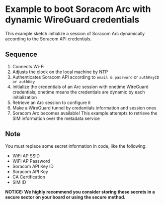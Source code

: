 # Example to boot Soracom Arc with dynamic WireGuard credentials

This example sketch initialize a session of Soracom Arc dynamically according to the Soracom API credentials.

## Sequence

1. Connects Wi-Fi
2. Adjusts the clock on the local machine by NTP
3. Authenticates Soracom API according to `email & password` or `authKeyID or authKey`
4. Initialize the credentials of an Arc session with onetime WireGuard credentials; onetime means the credentials are dynamic by each initialization
5. Retrieve an Arc session to configure it
6. Make a WireGuard tunnel by credentials information and session ones
7. Soracom Arc becomes available! This example attempts to retrieve the SIM information over the metadata service

## Note

You must replace some secret information in code, like the following:

- WiFi AP SSID
- WiFi AP Password
- Soracom API Key ID
- Soracom API Key
- CA Certification
- SIM ID

__NOTICE: We highly recommend you consider storing these secrets in a secure sector on your board or using the secure method.__

